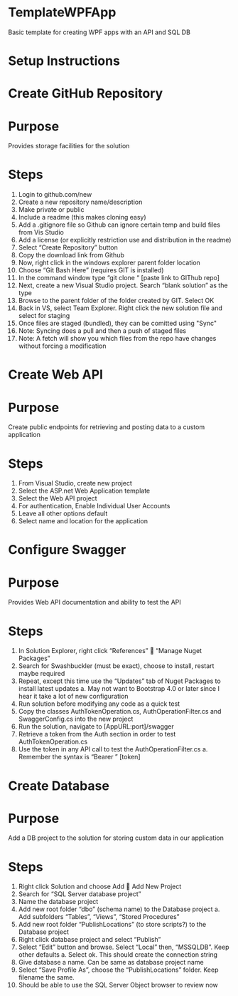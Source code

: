 # TemplateWPFApp
Basic template for creating WPF apps with an API and SQL DB

# Setup Instructions

# Create GitHub Repository
# Purpose
Provides storage facilities for the solution
# Steps
1.	Login to github.com/new
2.	Create a new repository name/description
3.	Make private or public
4.	Include a readme (this makes cloning easy)
5.	Add a .gitignore file so Github can ignore certain temp and build files from Vis Studio
6.	Add a license (or explicitly restriction use and distribution in the readme)
7.	Select “Create Repository” button
8.	Copy the download link from Github
9.	Now, right click in the windows explorer parent folder location
10.	Choose “Git Bash Here” (requires GIT is installed)
11.	In the command window type “git clone “ [paste link to GIThub repo]
12.	Next, create a new Visual Studio project. Search “blank solution” as the type
13.	Browse to the parent folder of the folder created by GIT. Select OK
14. Back in VS, select Team Explorer. Right click the new solution file and select for staging
15. Once files are staged (bundled), they can be comitted using "Sync"
16. Note: Syncing does a pull and then a push of staged files
17. Note: A fetch will show you which files from the repo have changes without forcing a modification

# Create Web API
# Purpose
Create public endpoints for retrieving and posting data to a custom application
# Steps
1.	From Visual Studio, create new project
2.	Select the ASP.net Web Application template
3.	Select the Web API project
4.	For authentication, Enable Individual User Accounts
5.	Leave all other options default
6.	Select name and location for the application

# Configure Swagger
# Purpose
Provides Web API documentation and ability to test the API
# Steps
1.	In Solution Explorer, right click “References”  “Manage Nuget Packages”
2.	Search for Swashbuckler (must be exact), choose to install, restart maybe required
3.	Repeat, except this time use the “Updates” tab of Nuget Packages to install latest updates
a.	May not want to Bootstrap 4.0 or later since I hear it take a lot of new configuration
4.	Run solution before modifying any code as a quick test
5.	Copy the classes AuthTokenOperation.cs, AuthOperationFilter.cs and SwaggerConfig.cs into the new project
6.	Run the solution, navigate to [AppURL:port]/swagger
7.	Retrieve a token from the Auth section in order to test AuthTokenOperation.cs
8.	Use the token in any API call to test the AuthOperationFilter.cs 
a.	Remember the syntax is “Bearer ” [token] 

# Create Database
# Purpose
Add a DB project to the solution for storing custom data in our application
# Steps
1.	Right click Solution and choose Add  Add New Project
2.	Search for “SQL Server database project”
3.	Name the database project
4.	Add new root folder “dbo” (schema name) to the Database project
a.	Add subfolders “Tables”, “Views”, “Stored Procedures”
5.	Add new root folder “PublishLocations” (to store scripts?) to the Database project
6.	Right click database project and select “Publish”
7.	Select “Edit” button and browse. Select “Local” then, “MSSQLDB”. Keep other defaults
a.	Select ok. This should create the connection string
8.	Give database a name. Can be same as database project name
9.	Select “Save Profile As”, choose the “PublishLocations” folder. Keep filename the same.
10.	Should be able to use the SQL Server Object browser to review now



